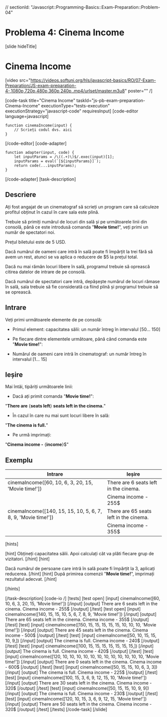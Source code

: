 // sectionId: "Javascript::Programming-Basics::Exam-Preparation::Problem-04"
# Problema 4: Cinema Income
[slide hideTitle]
# Cinema Income

[video src="https://videos.softuni.org/hls/javascript-basics/RO/07-Exam-Preparation/JS-exam-preparation-4-,1080p,720p,480p,360p,240p,.mp4/urlset/master.m3u8" poster="" /]

[code-task title="Cinema Income" taskId="js-pb-exam-preparation-Cinema-Income" executionType="tests-execution" executionStrategy="javascript-code" requiresInput]
[code-editor language=javascript]
```
function cinemaIncome(input) {
	// Scrieți codul dvs. aici
}
```
[/code-editor]
[code-adapter]
```
function adapter(input, code) {
    let inputParams = /\((.+)\)$/.exec(input)[1];
    inputParams = eval(`[${inputParams}]`);
    return code(...inputParams);
}
```
[/code-adapter]
[task-description]
## Descriere

Ați fost angajat de un cinematograf să scrieți un program care să calculeze profitul obținut în cazul în care sala este plină. 

Trebuie să primiți numărul de locuri din sală și pe următoarele linii din consolă, până ce este introdusă comanda "**Movie time!**", veți primi un număr de spectatori noi.

Prețul biletului este de 5 USD.

Dacă numărul de oameni care intră în sală poate fi împărțit la trei fără să avem un rest, atunci se va aplica o reducere de $5 la prețul total.

Dacă nu mai rămân locuri libere în sală, programul trebuie să oprească citirea datelor de intrare de pe consolă. 

Dacă numărul de spectatori care intră, depășește numărul de locuri rămase în sală, sala  trebuie să fie considerată ca fiind plină și programul trebuie să se oprească. 


## Intrare
Veți primi următoarele elemente de pe consolă:

- Primul element: capacitatea sălii: un număr întreg în intervalul  \[50... 150\]

- Pe fiecare dintre elementele următoare, până când comanda este "**Movie time!**":

- Numărul de oameni care intră în cinematograf: un număr întreg în intervalul  \[1… 15\]

## Ieșire
Mai întâi, tipăriți următoarele linii:

- Dacă ați primit comanda "**Movie time!**": 

"**There are** \{**seats left**\} **seats left in the cinema.**"

- În cazul în care nu mai sunt locuri libere în sală: 

"**The cinema is full.**"

- Pe urmă imprimați:

 "**Cinema income -** \{**income**\}$"

## Exemplu

| **Intrare** | **Ieșire** |
| --- | --- |
|cinemaIncome([60, 10, 6, 3, 20, 15, 'Movie time!'])| There are 6 seats left in the cinema.|
||Cinema income - 255$|
|cinemaIncome([140, 15, 15, 10, 5, 6, 7, 8, 9, 'Movie time!']) | There are 65 seats left in the cinema. |
|| Cinema income - 355$|

[hints]

[hint]
Obțineți capacitatea sălii. Apoi calculați cât va plăti fiecare grup de vizitatori.
[/hint]
[hint]

Dacă numărul de persoane care intră în sală poate fi împărțit la 3, aplicați reducerea.
[/hint]
[hint]
După primirea comenzii "**Movie time!**", imprimați rezultatul adecvat.
[/hint]

[/hints]

[/task-description]
[code-io /]
[tests]
[test open]
[input]
cinemaIncome([60, 10, 6, 3, 20, 15, 'Movie time!'])
[/input]
[output]
There are 6 seats left in the cinema.
Cinema income - 255$
[/output]
[/test]
[test open]
[input]
cinemaIncome([140, 15, 15, 10, 5, 6, 7, 8, 9, 'Movie time!'])
[/input]
[output]
There are 65 seats left in the cinema.
Cinema income - 355$
[/output]
[/test]
[test]
[input]
cinemaIncome([150, 15, 15, 15, 15, 15, 10, 10, 10, 'Movie time!'])
[/input]
[output]
There are 45 seats left in the cinema.
Cinema income - 500$
[/output]
[/test]
[test]
[input]
cinemaIncome([50, 10, 15, 15, 10, 9,])
[/input]
[output]
The cinema is full.
Cinema income - 240$
[/output]
[/test]
[test]
[input]
cinemaIncome([100, 15, 15, 15, 15, 15, 15, 15,])
[/input]
[output]
The cinema is full.
Cinema income - 420$
[/output]
[/test]
[test]
[input]
cinemaIncome([120, 10, 10, 10, 10, 10, 10, 10, 10, 10, 10, 10, 10, 'Movie time!'])
[/input]
[output]
There are 0 seats left in the cinema.
Cinema income - 600$
[/output]
[/test]
[test]
[input]
cinemaIncome([50, 15, 15, 10, 6, 3, 3])
[/input]
[output]
The cinema is full.
Cinema income - 225$
[/output]
[/test]
[test]
[input]
cinemaIncome([100, 15, 3, 6, 9, 12, 15, 10, 'Movie time!'])
[/input]
[output]
There are 30 seats left in the cinema.
Cinema income - 320$
[/output]
[/test]
[test]
[input]
cinemaIncome([50, 15, 15, 10, 9, 9])
[/input]
[output]
The cinema is full.
Cinema income - 230$
[/output]
[/test]
[test]
[input]
cinemaIncome([120, 10, 15, 3, 6, 9, 12, 15, 'Movie time!'])
[/input]
[output]
There are 50 seats left in the cinema.
Cinema income - 320$
[/output]
[/test]
[/tests]
[/code-task]
[/slide]
